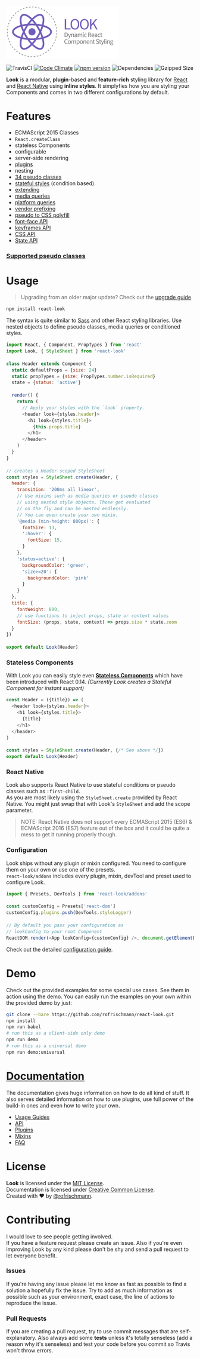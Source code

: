 <img src="docs/res/banner.png" width="300">

![TravisCI](https://travis-ci.org/rofrischmann/react-look.svg?branch=develop) [![Code Climate](https://codeclimate.com/github/rofrischmann/react-look/badges/gpa.svg)](https://codeclimate.com/github/rofrischmann/react-look)
[![npm version](https://badge.fury.io/js/react-look.svg)](http://badge.fury.io/js/react-look)
![Dependencies](https://david-dm.org/rofrischmann/react-look.svg)
![Gzipped Size](https://img.shields.io/badge/gzipped-~17k-blue.svg)

**Look** is a modular, **plugin**-based and **feature-rich** styling library for [React](https://facebook.github.io/react/) and [React Native](https://github.com/facebook/react-native) using **inline styles**.
It simplyfies how you are styling your Components and comes in two different configurations by default.

# Features
- ECMAScript 2015 Classes
- `React.createClass`
- stateless Components
- configurable
- server-side rendering
- [plugins](docs/Plugins.md)
- nesting
- [34 pseudo classes](docs/Mixins.md#pseudo-classes.md)
- [stateful styles](docs/Mixins.md#stateful-conditions.md) (condition based)
- [extending](docs/Mixins.md#extend)
- [media queries](docs/Mixins.md#media-queries.md)
- [platform queries](docs/Mixins.md#platform-queries.md)
- [vendor prefixing](docs/plugins/Prefixer.md)
- [pseudo to CSS polyfill](docs/plugins/Mixin.md#pseudo-to-css)
- [font-face API](docs/api/StyleSheet.md#font-face)
- [keyframes API](docs/api/StyleSheet.md#keyframes)
- [CSS API](docs/api/StyleSheet.md##tocssstyles--scope-media-id)
- [State API](docs/api/State.md)

### [Supported pseudo classes](docs/Mixins.md#supported-pseudo-classes)

# Usage
> Upgrading from an older major update? Check out the [upgrade guide](docs/guides/upgradeLook.md).

```sh
npm install react-look
```
The syntax is quite similar to [Sass](http://sass-lang.com) and other React styling libraries. Use nested objects to define pseudo classes, media queries or conditioned styles. <br>


```javascript
import React, { Component, PropTypes } from 'react'
import Look, { StyleSheet } from 'react-look'

class Header extends Component {
  static defaultProps = {size: 24}
  static propTypes = {size: PropTypes.number.isRequired}
  state = {status: 'active'}

  render() {
    return (
      // Apply your styles with the `look` property.
      <header look={styles.header}>
        <h1 look={styles.title}>
          {this.props.title}
        </h1>
      </header>
    )
  }
}

// creates a Header-scoped StyleSheet
const styles = StyleSheet.create(Header, {
  header: {
    transition: '200ms all linear',
    // Use mixins such as media queries or pseudo classes
    // using nested style objects. Those get evaluated
    // on the fly and can be nested endlessly.
    // You can even create your own mixin.
    '@media (min-height: 800px)': {
      fontSize: 13,
      ':hover': {    
        fontSize: 15,
      }
    },
    'status=active': {             
      backgroundColor: 'green',
      'size>=20': {            
        backgroundColor: 'pink'       
      }
    }
  },
  title: {
    fontWeight: 800,
    // use functions to inject props, state or context values
    fontSize: (props, state, context) => props.size * state.zoom
  }
})

export default Look(Header)
```
### Stateless Components
With Look you can easily style even **[Stateless Components](http://facebook.github.io/react/blog/2015/09/10/react-v0.14-rc1.html#stateless-function-components)** which have been introduced with React 0.14. *(Currently Look creates a Stateful Component for instant support)*
```javascript
const Header = ({title}) => (
  <header look={styles.header}>
    <h1 look={styles.title}>
      {title}
    </h1>
  </header>
)

const styles = StyleSheet.create(Header, {/* See above */})
export default Look(Header)
```
### React Native
Look also supports React Native to use stateful conditions or pseudo classes such as `:first-child`.<br>
As you are most likely using the `StyleSheet.create` provided by React Native. You might just swap that with Look's `StyleSheet` and add the scope parameter.<br>

> NOTE: React Native does not support every ECMAScript 2015 (ES6) & ECMAScript 2016 (ES7) feature out of the box and it could be quite a mess to get it running properly though.

### Configuration
Look ships without any plugin or mixin configured. You need to configure them on your own or use one of the presets.<br>
`react-look/addons` includes every plugin, mixin, devTool and preset used to configure  Look.
```javascript
import { Presets, DevTools } from 'react-look/addons'

const customConfig = Presets['react-dom']
customConfig.plugins.push(DevTools.styleLogger)

// By default you pass your configuration as
// lookConfig to your root Component
ReactDOM.render(<App lookConfig={customConfig} />, document.getElementById('app'))
```

Check out the detailed [configuration guide](docs/guides/configureLook.md).

# Demo
Check out the provided examples for some special use cases. See them in action using the demo. You can easily run the examples on your own within the provided demo by just:
```sh
git clone --bare https://github.com/rofrischmann/react-look.git
npm install
npm run babel
# run this as a client-side only demo
npm run demo
# run this as a universal demo
npm run demo:universal
```

# [Documentation](docs/Docs.md#table-of-contents)
The documentation gives huge information on how to do all kind of stuff. It also serves detailed information on how to use plugins, use full power of the build-in ones and even how to write your own.<br>

* [Usage Guides](docs/guides/)
* [API](docs/api/)
* [Plugins](docs/plugins/)
* [Mixins](docs/Mixins.md)
* [FAQ](docs/FAQ.md)

# License
**Look** is licensed under the [MIT License](http://opensource.org/licenses/MIT).<br>
Documentation is licensed under [Creative Common License](http://creativecommons.org/licenses/by/4.0/).<br>
Created with ♥ by [@rofrischmann](http://rofrischmann.de).

# Contributing
I would love to see people getting involved.<br>
If you have a feature request please create an issue. Also if you're even improving Look by any kind please don't be shy and send a pull request to let everyone benefit.

### Issues
If you're having any issue please let me know as fast as possible to find a solution a hopefully fix the issue. Try to add as much information as possible such as your environment, exact case, the line of actions to reproduce the issue.

### Pull Requests
If you are creating a pull request, try to use commit messages that are self-explanatory. Also always add some **tests** unless it's totally senseless (add a reason why it's senseless) and test your code before you commit so Travis won't throw errors.
